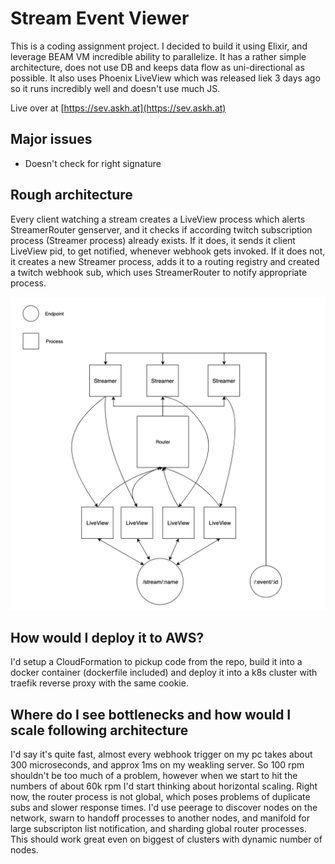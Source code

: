 # Stream Event Viewer

This is a coding assignment project. I decided to build it using Elixir, and leverage BEAM VM incredible ability to parallelize. It has a rather simple architecture, does not use DB and keeps data flow as uni-directional as possible. It also uses Phoenix LiveView which was released liek 3 days ago so it runs incredibly well and doesn't use much JS.

Live over at [https://sev.askh.at](https://sev.askh.at)

## Major issues

- Doesn't check for right signature

## Rough architecture

Every client watching a stream creates a LiveView process which alerts StreamerRouter genserver, and it checks if according twitch subscription process (Streamer process) already exists. If it does, it sends it client LiveView pid, to get notified, whenever webhook gets invoked. If it does not, it creates a new Streamer process, adds it to a routing registry and created a twitch webhook sub, which uses StreamerRouter to notify appropriate process.

![The diagram migth explain more.](/diagram.png?raw=true "The diagram migth explain more.")

## How would I deploy it to AWS?

I'd setup a CloudFormation to pickup code from the repo, build it into a docker container (dockerfile included) and deploy it into a k8s cluster with traefik reverse proxy with the same cookie. 

## Where do I see bottlenecks and how would I scale following architecture

I'd say it's quite fast, almost every webhook trigger on my pc takes about 300 microseconds, and approx 1ms on my weakling server. So 100 rpm shouldn't be too much of a problem, however when we start to hit the numbers of about 60k rpm I'd start thinking about horizontal scaling. Right now, the router process is not global, which poses problems of duplicate subs and slower response times. I'd use peerage to discover nodes on the network, swarn to handoff processes to another nodes, and manifold for large subscripton list notification, and sharding global router processes. This should work great even on biggest of clusters with dynamic number of nodes.